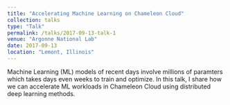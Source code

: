 ```yaml
---
title: "Accelerating Machine Learning on Chameleon Cloud"
collection: talks
type: "Talk"
permalink: /talks/2017-09-13-talk-1
venue: "Argonne National Lab"
date: 2017-09-13
location: "Lemont, Illinois"
---
```


Machine Learning (ML) models of recent days involve millions of paramters which takes days even weeks to train and optimize. In this talk, I share how we can accelerate ML workloads in Chameleon Cloud using distributed deep learning methods.
